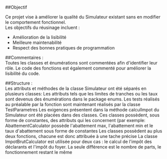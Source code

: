 ##Objectif

Ce projet vise à améliorer la qualité du Simulateur existant sans en modifier le comportement fonctionnel.  
Les objectifs du réusinage incluent :
- Amélioration de la lisibilité
- Meilleure maintenabilité
- Respect des bonnes pratiques de programmation


##Commentaires :              
	Toutes les classes et énumérations sont commentées afin d'identifier leur rôle. 
	Le code des fonctions est également commenté pour améliorer la lisibilité du code.

##Structure :                  
	Les attributs et méthodes de la classe Simulateur ont été séparés en plusieurs classes: 
		Les attributs tels que les limites de tranches ou les taux sont devenus des énumérations dans le package enums.
		Les tests réalisés au préalable par la fonction sont maintenant réalisés par la classe TestParametres
		Les exigences présentent dans la méthode calculImpot du Simulateur ont été placées dans des classes.
			Ces classes possèdent, sous forme de constantes, des attributs qui les concernent (par exemple: AbattementCalculator possède l'abattement max, l'abattement min et le taux 			d'abattement sous forme de constantes
			Les classes possèdent au plus deux fonctions, chacune est donc attribuée à une tache précise
			La classe ImpotBrutCalculator est utilisée pour deux cas : le calcul de l'impôt des déclarants et l'impôt du foyer. La seule différence est le nombre de parts, le 				fonctionnement restant le même
